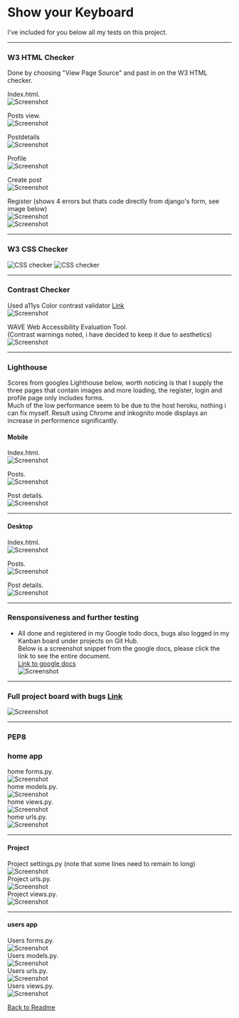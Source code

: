 # Show your Keyboard

I've included for you below all my tests on this project.

_____________________________________________________________________________

### W3 HTML Checker
Done by choosing "View Page Source" and past in on the W3 HTML checker.    

Index.html.    
![Screenshot](./static/images/w3_html_index.png)    

Posts view.        
![Screenshot](./static/images/w3_html_posts.png)

Postdetails   
![Screenshot](./static/images/w3_html_postdetail.png)    

Profile   
![Screenshot](./static/images/w3_html_profile.png)  

Create post  
![Screenshot](./static/images/w3_html_create_post.png)  

Register (shows 4 errors but thats code directly from django's form, see image below)   
![Screenshot](./static/images/w3_html_postdetail.png)  
![Screenshot](./static/images/w3_html_register_code.png)  

_____________________________________________________________________________


### W3 CSS Checker
![CSS checker](http://jigsaw.w3.org/css-validator/images/vcss)
![CSS checker](http://jigsaw.w3.org/css-validator/images/vcss-blue)

_____________________________________________________________________________


### Contrast Checker
Used a11ys Color contrast validator [Link](https://color.a11y.com)   
![Screenshot](./static/images/contrast-readme.png)    

WAVE Web Accessibility Evaluation Tool.   
(Contrast warnings noted, i have decided to keep it due to aesthetics)    
![Screenshot](./static/images/wave_tool.png)
_____________________________________________________________________________

### Lighthouse
Scores from googles Lighthouse below, worth noticing is that I supply the three pages that contain 
images and more loading, the register, login and profile page only includes forms.   
Much of the low performance seem to be due to the host heroku, nothing i can fix myself. 
Result using Chrome and inkognito mode displays an increase in performence significantly.

#### Mobile
Index.html.    
![Screenshot](./static/images/mobile_lighthouse_index.png)     

Posts.    
![Screenshot](./static/images/mobile_lighthouse_postview.png)    

Post details.     
![Screenshot](./static/images/mobile-lighthouse-postdetail.png)    

_____________________________________________________________________________

#### Desktop
Index.html.     
![Screenshot](./static/images/desktop_lighthouse_index.png)

Posts.   
![Screenshot](./static/images/desktop_lighthouse_posts.png)     

Post details.    
![Screenshot](./static/images/desktop_lighthouse_postdetails.png)    

_____________________________________________________________________________

### Rensponsiveness and further testing

- All done and registered in my Google todo docs, bugs also logged in my Kanban board under projects on Git Hub.   
Below is a screenshot snippet from the google docs, please click the link to see the entire document.   
[Link to google docs](https://docs.google.com/spreadsheets/d/1s44J9bTQyVY0vnPAtlb3FIwGDRyj-bNHVxq4E8CToME/edit?usp=sharing)    
![Screenshot](./static/images/testing_docs_readme.png)    

_____________________________________________________________________________


### Full project board with bugs [Link](https://github.com/users/andreas-ka/projects/6/views/1)     
![Screenshot](./static/images/kanban_board_bugs.png)   


_____________________________________________________________________________

### PEP8
### home app
home forms.py.    
![Screenshot](./static/images/python_linter_home_forms.png)     
home models.py.   
![Screenshot](./static/images/python_linter_home_models.png)     
home views.py.   
![Screenshot](./static/images/python_linter_home_views.png)   
home urls.py.  
![Screenshot](./static/images/python_linter_home_urls.png)    
_____________________________________________________________________________

#### Project
Project settings.py (note that some lines need to remain to long)    
![Screenshot](./static/images/python_linter_project_settings.png)    
Project urls.py.  
![Screenshot](./static/images/python_linter_project_urls.png)    
Project views.py.   
![Screenshot](./static/images/python_linter_project_views.png)    
_____________________________________________________________________________

#### users app
Users forms.py.    
![Screenshot](./static/images/python_linter_users_forms.png)   
Users models.py.     
![Screenshot](./static/images/python_linter_users_model.png)     
Users urls.py.    
![Screenshot](./static/images/python_linter_users_urls.png)    
Users views.py.   
![Screenshot](./static/images/python_linter_users_views.png)   

[Back to Readme](README.md)